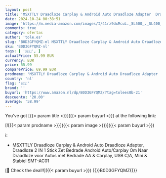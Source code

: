 ```yaml
---
layout: post
title: 'MSXTTLY Draadloze Carplay & Android Auto Draadloze Adapter  Draadloze 2 IN 1 Stick Zet Bedrade Android Auto/Carplay Om Naar Draadloze voor Auto s met Bedrade AA & Carplay SMT-AC01'
date: 2024-10-24 00:38:51
image: 'https://m.media-amazon.com/images/I/41rz9dxMcuL._SL500_._SL400_.jpg'
comments: true
category: ofertas
author: 'tole.es'
slug: 'B0D3GFYQMZ-nl MSXTTLY Draadloze Carplay & Android Auto Draadloze Adapter...'
sku: 'B0D3GFYQMZ-nl'
tags: [ '🇳🇱', ]
actualPrice: 55.99 EUR
currency: EUR
price: 55.99
comparePrice: 69.99 EUR
prodname: 'MSXTTLY Draadloze Carplay & Android Auto Draadloze Adapter  Draadloze 2 IN 1 Stick Zet Bedrade Android Auto/Carplay Om Naar Draadloze voor Auto s met Bedrade AA & Carplay SMT-AC01'
country: 'nl'
flag: '🇳🇱'
brand: ''
buyurl: 'https://www.amazon.nl/dp/B0D3GFYQMZ/?tag=tolees0b-21'
descuento: '20.00'
average: '58.99'
---
```


You've got [{{< param title >}}]({{< param buyurl >}}) at the following link:

[![{{< param prodname >}}]({{< param image >}})]({{< param buyurl >}})

ℹ️:

- MSXTTLY Draadloze Carplay & Android Auto Draadloze Adapter, Draadloze 2 IN 1 Stick Zet Bedrade Android Auto/Carplay Om Naar Draadloze voor Autos met Bedrade AA & Carplay, USB C/A, Mini & Stabiel SMT-AC01

[🛒 Check the deal!!]({{< param buyurl >}})
{{<world>}}B0D3GFYQMZ{{</world>}}
